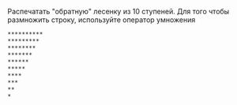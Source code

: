 Распечатать "обратную" лесенку из 10 ступеней.
Для того чтобы размножить строку, используйте оператор умножения

```
**********
*********
********
*******
******
*****
****
***
**
*
```
